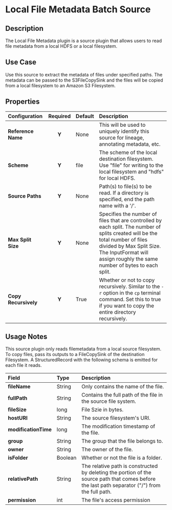 # Local File Metadata Batch Source

Description
-----------
The Local File Metadata plugin is a source plugin that allows users to read file metadata from a local HDFS or a local filesystem.


Use Case
--------
Use this source to extract the metadata of files under specified paths. The metadata can be passed to the
S3FileCopySink and the files will be copied from a local filesystem to an Amazon S3 Filesystem.


Properties
----------
| Configuration          | Required | Default   | Description                                                                                                                                                                                                                            |
| :--------------------- | :------: | :------   | :------------------------------------------------------------------------------------------------------------------------------------------------------------------------------------------------------------------------------------- |
| **Reference Name**     |  **Y**   | None      | This will be used to uniquely identify this source for lineage, annotating metadata, etc.                                                                                                                                              |
| **Scheme**             |  **Y**   | file      | The scheme of the local destination filesystem. Use "file" for writing to the local filesystem and "hdfs" for local HDFS.                                                                                                              |
| **Source Paths**       |  **Y**   | None      | Path(s) to file(s) to be read. If a directory is specified, end the path name with a '/'.                                                                                                                                              |
| **Max Split Size**     |  **Y**   | None      | Specifies the number of files that are controlled by each split. The number of splits created will be the total number of files divided by Max Split Size. The InputFormat will assign roughly the same number of bytes to each split. |
| **Copy Recursively**   |  **Y**   | True      | Whether or not to copy recursively. Similar to the `-r` option in the `cp` terminal command. Set this to true if you want to copy the entire directory recursively.                                                                    |

Usage Notes
-----------
This source plugin only reads filemetadata from a local source filesystem. To copy files, pass its outputs to a FileCopySink of the destination Filesystem.
A StructuredRecord with the following schema is emitted for each file it reads.

| Field                  | Type   | Description                                                                                                                                    |
| :--------------------- | :----- | :-------------------------                                                                                                                     |
| **fileName**           | String | Only contains the name of the file.                                                                                                            |
| **fullPath**           | String | Contains the full path of the file in the source file system.                                                                                  |
| **fileSize**           | long   | File Szie in bytes.                                                                                                                            |
| **hostURI**            | String | The source filesystem's URI.                                                                                                                   |
| **modificationTime**   | long   | The modification timestamp of the file.                                                                                                        |
| **group**              | String | The group that the file belongs to.                                                                                                            |
| **owner**              | String | The owner of the file.                                                                                                                         |
| **isFolder**           | Boolean| Whether or not the file is a folder.                                                                                                           |
| **relativePath**       | String | The relative path is constructed by deleting the portion of the source path that comes before the last path separator ("/") from the full path.|
| **permission**         | int    | The file's access permission                                                                                                                   |

